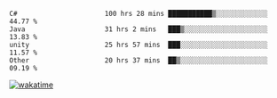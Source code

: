 <!--START_SECTION:waka-->

```text
C#                      100 hrs 28 mins ███████████▒░░░░░░░░░░░░░   44.77 %
Java                    31 hrs 2 mins   ███▒░░░░░░░░░░░░░░░░░░░░░   13.83 %
unity                   25 hrs 57 mins  ███░░░░░░░░░░░░░░░░░░░░░░   11.57 %
Other                   20 hrs 37 mins  ██▒░░░░░░░░░░░░░░░░░░░░░░   09.19 %
```

<!--END_SECTION:waka-->
[![wakatime](https://wakatime.com/badge/user/6c2f442e-41b4-42e3-bc06-d5d8203ad1da.svg)](https://wakatime.com/@6c2f442e-41b4-42e3-bc06-d5d8203ad1da)

